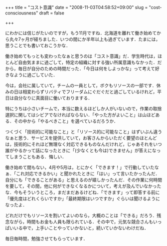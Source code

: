 +++
title = "コスト意識"
date = "2008-11-03T04:58:52+09:00"
slug = "cost-consciousness"
draft = false

+++

<p>にわかには信じがたいのですが，もう11月ですね．北海道を離れて働き始めてから丸々7ヶ月が経ちました．いつの間にか半年以上も過ぎています．たまには，思うことでも書いておこうかな．</p>
<p>働き始めてもっとも変わったなぁと思うのは「コスト意識」だ．学生時代は，ほとんど自由気ままに過ごして，特定の組織に対する強い所属意識もなかった．だから，毎日が自分のための時間だった．「今日は何をしよっかな」って考えて好きなように過ごしていた．</p>
<p>今は，会社に属していて，チームの一員として，ボクもリソースの一部です．休みの日は相変わらずリバティでフリーダムにぐだぐだと過ごしているけれど，平日は自分なりに真面目に働いておりまする．</p>
<p>特にうちは小さいチームで，本当に数えるほどしか人がいないので，作業の取捨選択に関してはシビアでなければならない．「やった方がよいこと」は山ほどある．その中から「やるべきこと」を選べているだろうか．</p>
<p>つくづく「技術的に可能なこと」と「リソース的に可能なこと」はずいぶん違うなぁと思う．サービスを提供していて，お客さんからいただく要望のほとんどは，技術的にそれほど無理なく対応できるものなんだけれど，じゃあそれをいつ誰がやるかって話になったときに「(少なくとも今は)できません」が答えになってしまうこともある．悔しい．</p>
<p>働き始めて間もない，4月や5月は，とにかく「できます！」で行動していたなぁ．「これ対応できるかい」と聞かれたときに「はい」って言いたかったんだ．自分にも「できることがある」と思えるのが嬉しかったんだ．その作業に何時間を要して，その間，他に何ができなくなるかについて，考えが及んでいなかったな．今もそういうところ，まだまだあるけどね．「できます」って即答する前に「優先度はどれくらいですか」「最終期限はいつですか」ぐらいは聞けるようになったよ．</p>
<p>どれだけでもリソースを割いてよいのなら，大概のことは「できる」だろう．残念ながら，時間もお金も人員も限られている．その中で，元気な競合さんもいっぱいいる中で，上手いことやっていかないと，続いていかないわけだね．</p>
<p>毎日毎時間，勉強させてもらっています．</p>

